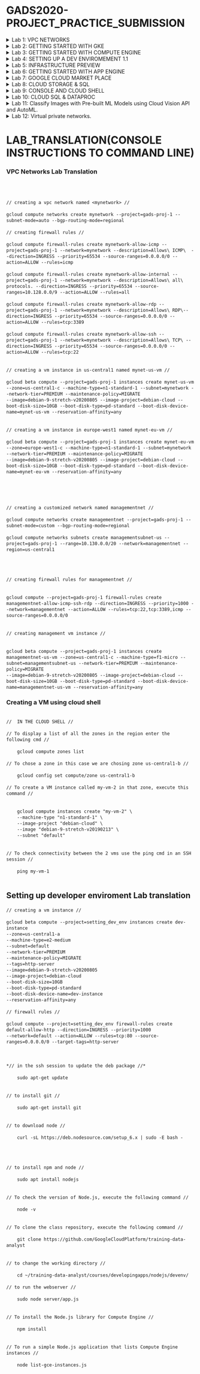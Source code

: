 # GADS2020-PROJECT_PRACTICE_SUBMISSION



<details>
 <summary>Lab 1: VPC NETWORKS</summary>
  
  <img src="qwiklab_shots/VPC_Networking.PNG">
</details>


<details>
 <summary>Lab 2: GETTING STARTED WITH GKE</summary>
  
  <img src="qwiklab_shots/GCP_Getting_started_with_gke.PNG">
</details>

<details>
 <summary>Lab 3: GETTING STARTED WITH COMPUTE ENGINE</summary>
  
  <img src="qwiklab_shots/GCP_Compute_Engine.PNG">
</details>

<details>
 <summary>Lab 4: SETTING UP A DEV ENVIROMEMENT 1.1</summary>
  
  <img src="qwiklab_shots/GCP_Setting up a dev env.PNG">
</details>


<details>
 <summary>Lab 5: INFRASTRUCTURE PREVIEW</summary>
  
  <img src="qwiklab_shots/Infrastructure Preview.PNG">
</details>

<details>
 <summary>Lab 6: GETTING STARTED WITH APP ENGINE</summary>
  
  <img src="qwiklab_shots/GCP_ App Engine.PNG">
</details>

<details>
 <summary>Lab 7: GOOGLE CLOUD MARKET PLACE</summary>
  
 <img src="qwiklab_shots/GCP_Cloud mkt_place.PNG">
</details>

<details>
 <summary>Lab 8: CLOUD STORAGE & SQL</summary>
  
 <img src="qwiklab_shots/GCP_Cloud Storage & SQL.PNG">
</details>

<details>
 <summary>Lab 9: CONSOLE AND CLOUD SHELL</summary>
  
 <img src="qwiklab_shots/Console & Cloud shell.PNG">
</details>


<details>
 <summary>Lab 10: CLOUD SQL & DATAPROC</summary>
  
 <img src="qwiklab_shots/CLOUD SQL & DATAPROC.PNG">
</details>

<details>
 <summary>Lab 11: Classify Images with Pre-built ML Models using Cloud Vision API and AutoML.</summary>
  
 <img src="qwiklab_shots/Classify Images with Pre-built ML Models using Cloud Vision API and AutoML..PNG">
</details>

<details>
 <summary>Lab 12: Virtual private networks.</summary>
  
 <img src="qwiklab_shots/VPN.PNG">
</details>


# LAB_TRANSLATION(CONSOLE INSTRUCTIONS TO COMMAND LINE)

### VPC Networks Lab Translation

```



// creating a vpc network named <mynetwork> //

gcloud compute networks create mynetwork --project=gads-proj-1 --subnet-mode=auto --bgp-routing-mode=regional

// creating firewall rules //

gcloud compute firewall-rules create mynetwork-allow-icmp --project=gads-proj-1 --network=mynetwork --description=Allows\ ICMP\  --direction=INGRESS --priority=65534 --source-ranges=0.0.0.0/0 --action=ALLOW --rules=icmp

gcloud compute firewall-rules create mynetwork-allow-internal --project=gads-proj-1 --network=mynetwork --description=Allows\ all\ protocols. --direction=INGRESS --priority=65534 --source-ranges=10.128.0.0/9 --action=ALLOW --rules=all

gcloud compute firewall-rules create mynetwork-allow-rdp --project=gads-proj-1 --network=mynetwork --description=Allows\ RDP\--direction=INGRESS --priority=65534 --source-ranges=0.0.0.0/0 --action=ALLOW --rules=tcp:3389

gcloud compute firewall-rules create mynetwork-allow-ssh --project=gads-proj-1 --network=mynetwork --description=Allows\ TCP\ --direction=INGRESS --priority=65534 --source-ranges=0.0.0.0/0 --action=ALLOW --rules=tcp:22


// creating a vm instance in us-central1 named mynet-us-vm //

gcloud beta compute --project=gads-proj-1 instances create mynet-us-vm --zone=us-central1-c --machine-type=n1-standard-1 --subnet=mynetwork --network-tier=PREMIUM --maintenance-policy=MIGRATE 
--image=debian-9-stretch-v20200805 --image-project=debian-cloud --boot-disk-size=10GB --boot-disk-type=pd-standard --boot-disk-device-name=mynet-us-vm --reservation-affinity=any


// creating a vm instance in europe-west1 named mynet-eu-vm //

gcloud beta compute --project=gads-proj-1 instances create mynet-eu-vm --zone=europe-west1-c --machine-type=n1-standard-1 --subnet=mynetwork --network-tier=PREMIUM --maintenance-policy=MIGRATE 
--image=debian-9-stretch-v20200805 --image-project=debian-cloud --boot-disk-size=10GB --boot-disk-type=pd-standard --boot-disk-device-name=mynet-eu-vm --reservation-affinity=any





// creating a customized network named managementnet //

gcloud compute networks create managementnet --project=gads-proj-1 --subnet-mode=custom --bgp-routing-mode=regional

gcloud compute networks subnets create managementsubnet-us --project=gads-proj-1 --range=10.130.0.0/20 --network=managementnet --region=us-central1




// creating firewall rules for managementnet //


gcloud compute --project=gads-proj-1 firewall-rules create managementnet-allow-icmp-ssh-rdp --direction=INGRESS --priority=1000 --network=managementnet --action=ALLOW --rules=tcp:22,tcp:3389,icmp --source-ranges=0.0.0.0/0


// creating management vm instance //


gcloud beta compute --project=gads-proj-1 instances create managementnet-us-vm --zone=us-central1-c --machine-type=f1-micro --subnet=managementsubnet-us --network-tier=PREMIUM --maintenance-policy=MIGRATE 
--image=debian-9-stretch-v20200805 --image-project=debian-cloud --boot-disk-size=10GB --boot-disk-type=pd-standard --boot-disk-device-name=managementnet-us-vm --reservation-affinity=any

```

### Creating a VM using cloud shell

```

//  IN THE CLOUD SHELL //

// To display a list of all the zones in the region enter the following cmd //

	gcloud compute zones list 

// To chose a zone in this case we are chosing zone us-central1-b //

	gcloud config set compute/zone us-central1-b

// To create a VM instance called my-vm-2 in that zone, execute this command //


	gcloud compute instances create "my-vm-2" \
	--machine-type "n1-standard-1" \
	--image-project "debian-cloud" \
	--image "debian-9-stretch-v20190213" \
	--subnet "default"


// To check connectivity between the 2 vms use the ping cmd in an SSH session //

	ping my-vm-1
 
 ```
 
 ## Setting up developer enviroment Lab translation
```
// creating a vm instance //

gcloud beta compute --project=setting_dev_env instances create dev-instance 
--zone=us-central1-a 
--machine-type=e2-medium 
--subnet=default 
--network-tier=PREMIUM 
--maintenance-policy=MIGRATE 
--tags=http-server 
--image=debian-9-stretch-v20200805 
--image-project=debian-cloud 
--boot-disk-size=10GB 
--boot-disk-type=pd-standard 
--boot-disk-device-name=dev-instance 
--reservation-affinity=any

// firewall rules //

gcloud compute --project=setting_dev_env firewall-rules create default-allow-http --direction=INGRESS --priority=1000 
--network=default --action=ALLOW --rules=tcp:80 --source-ranges=0.0.0.0/0 --target-tags=http-server



*// in the ssh session to update the deb package //*

	sudo apt-get update


// to install git //

	sudo apt-get install git


// to download node //

	curl -sL https://deb.nodesource.com/setup_6.x | sudo -E bash -




// to install npm and node //

	sudo apt install nodejs


// To check the version of Node.js, execute the following command //

	node -v


// To clone the class repository, execute the following command //

	git clone https://github.com/GoogleCloudPlatform/training-data-analyst


// to change the working directory //

	cd ~/training-data-analyst/courses/developingapps/nodejs/devenv/

// to run the webserver //

	sudo node server/app.js


// To install the Node.js library for Compute Engine //

	npm install


// To run a simple Node.js application that lists Compute Engine instances //

	node list-gce-instances.js
```
